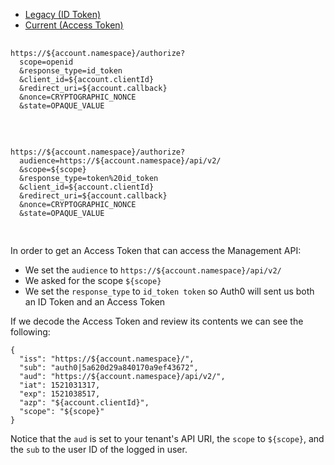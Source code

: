 <div class="code-picker">
  <div class="languages-bar">
    <ul>
      <li class="active"><a href="#${idPrevious}" data-toggle="tab">Legacy (ID Token)</a></li>
      <li><a href="#${idCurrent}" data-toggle="tab">Current (Access Token)</a></li>
    </ul>
  </div>
  <div class="tab-content">
    <div id="${idPrevious}" class="tab-pane active">
      <pre class="text hljs">
        <code>
https://${account.namespace}/authorize?
  scope=openid
  &response_type=id_token
  &client_id=${account.clientId}
  &redirect_uri=${account.callback}
  &nonce=CRYPTOGRAPHIC_NONCE
  &state=OPAQUE_VALUE
        </code>
      </pre>
    </div>
    <div id="${idCurrent}" class="tab-pane">
      <pre class="text hljs">
        <code>
https://${account.namespace}/authorize?
  audience=https://${account.namespace}/api/v2/
  &scope=${scope}
  &response_type=token%20id_token
  &client_id=${account.clientId}
  &redirect_uri=${account.callback}
  &nonce=CRYPTOGRAPHIC_NONCE
  &state=OPAQUE_VALUE
        </code>
      </pre>
    </div>
  </div>
</div>

In order to get an Access Token that can access the Management API:
- We set the `audience` to `https://${account.namespace}/api/v2/`
- We asked for the scope `${scope}`
- We set the `response_type` to `id_token token` so Auth0 will sent us both an ID Token and an Access Token

If we decode the Access Token and review its contents we can see the following:

```text
{
  "iss": "https://${account.namespace}/",
  "sub": "auth0|5a620d29a840170a9ef43672",
  "aud": "https://${account.namespace}/api/v2/",
  "iat": 1521031317,
  "exp": 1521038517,
  "azp": "${account.clientId}",
  "scope": "${scope}"
}
```

Notice that the `aud` is set to your tenant's API URI, the `scope` to `${scope}`, and the `sub` to the user ID of the logged in user.